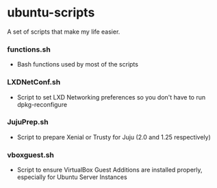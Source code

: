 # ubuntu-scripts
A set of scripts that make my life easier.

### functions.sh
* Bash functions used by most of the scripts

### LXDNetConf.sh
* Script to set LXD Networking preferences so you don't have to run dpkg-reconfigure

### JujuPrep.sh
* Script to prepare Xenial or Trusty for Juju (2.0 and 1.25 respectively)

### vboxguest.sh
* Script to ensure VirtualBox Guest Additions are installed properly, especially for Ubuntu Server Instances
